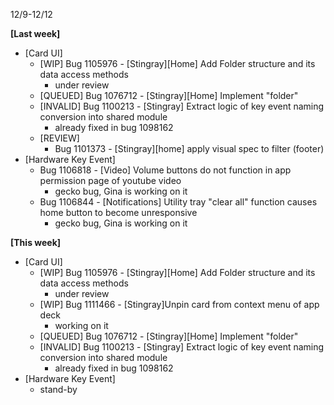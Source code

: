 12/9-12/12

**[Last week]**
* [Card UI]
  * [WIP] Bug 1105976 - [Stingray][Home] Add Folder structure and its data access methods
    - under review
  * [QUEUED] Bug 1076712 - [Stingray][Home] Implement "folder" 
  * [INVALID] Bug 1100213 - [Stingray] Extract logic of key event naming conversion into shared module  
      - already fixed in bug 1098162
  * [REVIEW]
      - Bug 1101373 - [Stingray][home] apply visual spec to filter (footer)
* [Hardware Key Event]
  * Bug 1106818 - [Video] Volume buttons do not function in app permission page of youtube video
    - gecko bug, Gina is working on it
  * Bug 1106844 - [Notifications] Utility tray "clear all" function causes home button to become unresponsive
    - gecko bug, Gina is working on it

   
**[This week]**
* [Card UI]
  * [WIP] Bug 1105976 - [Stingray][Home] Add Folder structure and its data access methods
    - under review
  * [WIP] Bug 1111466 - [Stingray]Unpin card from context menu of app deck
    - working on it
  * [QUEUED] Bug 1076712 - [Stingray][Home] Implement "folder" 
  * [INVALID] Bug 1100213 - [Stingray] Extract logic of key event naming conversion into shared module  
      - already fixed in bug 1098162
* [Hardware Key Event]
  - stand-by

